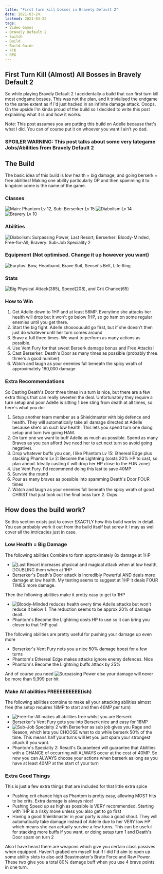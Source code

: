 ```yaml
---
title: "First turn kill bosses in Bravely Default 2"
date: 2021-03-24
lastmod: 2021-03-25
tags:
- Video Games
- Bravely Default 2
- Switch
- Build
- Build Guide
- FTK
- RPG
---
```

## First Turn Kill (Almost) All Bosses in Bravely Default 2

So while playing Bravely Default 2 I accidentally a build that can first turn kill most endgame bosses. This was not the plan, and it trivialised the endgame to the same extent as if I'd just hacked in an infinite damage attack. Ooops. On the upside I'm kinda proud of the build so I decided to write this post explaining what it is and how it works.

Note: This post assumes you are putting this build on Adelle because that's what I did. You can of course put it on whoever you want I ain't yo dad.

### SPOILER WARNING: This post talks about some very lategame Jobs/Abilities from Bravely Default 2

## The Build

The basic idea of this build is low health = big damage, and going berserk = free abilities! Making one ability particularly OP and then spamming it to kingdom come is the name of the game.

### Classes

![Main: Phantom Lv 12, Sub: Berserker Lv 15](images/first_turn_kill_bosses_in_bravely_default2/ActiveJobs.png)
![Diabolism Lv 14](images/first_turn_kill_bosses_in_bravely_default2/DiabolismJob.png)
![Bravery Lv 10](images/first_turn_kill_bosses_in_bravely_default2/BraveryJob.png)

### Abilities

![Diabolism: Surpassing Power, Last Resort; Berserker: Bloody-Minded, Free-for-All; Bravery: Sub-Job Speciality 2](images/first_turn_kill_bosses_in_bravely_default2/PassiveAbilities.png)

### Equipment (Not optimised. Change it up however you want)

![Eurytos' Bow, Headband, Brave Suit, Sensei's Belt, Life Ring](images/first_turn_kill_bosses_in_bravely_default2/Equipment.png)

### Stats

![Big Physical Attack(385), Speed(208), and Crit Chance(65)](images/first_turn_kill_bosses_in_bravely_default2/Stats.png)

### How to Win

1. Get Adelle down to 1HP and at least 58MP. Everytime she attacks her health will drop but it won't go below 1HP, so go ham on some regular enemies until you get there.
1. Start the big fight. Adelle shoooouuuld go first, but if she doesn't then just do whatever until her turn comes around
1. Brave a full three times. We want to perform as many actions as possible.
1. Use Vent Fury for that sweet Berserk damage bonus and Free Attacks!
1. Cast Berserker: Death's Door as many times as possible (probably three. three's a good number)
1. Watch and laugh as your enemies fall beneath the spicy wrath of approximately 180,000 damage

### Extra Recommendations

So Casting Death's Door three times in a turn is nice, but there are a few extra things that can really sweeten the deal. Unfortunately they require a turn setup and poor Adelle is sitting 1 bee sting from death at all times, so here's what you do:

1. Setup another team member as a Shieldmaster with big defence and health. They will automatically take all damage directed at Adelle because she's on such low health. This lets you spend turn one doing setup and turn two going HAM.
1. On turn one we want to buff Adelle as much as possible. Spend as many Braves as you can afford (we need her to act next turn so avoid going negative).
1. Drop whatever buffs you can, I like Phantom Lv 15: Ethereal Edge plus stacking Phantom Lv 2: Become the Lightning (costs 20% HP to cast, so plan ahead. Ideally casting it will drop her HP close to the FUN zone)
1. Use Vent Fury. I'd recommend doing this last to save 40MP
1. Survive the round
1. Pour as many braves as possible into spamming Death's Door FOUR times
1. Watch and laugh as your enemies fall beneath the spicy wrath of good CHRIST that just took out the final boss turn 2. Oops.

## How does the build work?

So this section exists just to cover EXACTLY how this build works in detail. You can probably work it out from the build itself but screw it I may as well cover all the intricacies just in case.

### Low Health = Big Damage

The following abilities Combine to form approximately 8x damage at 1HP

- ![Last Resort](images/first_turn_kill_bosses_in_bravely_default2/LastResort.png) increases physical and magical attack when at low health, DOUBLING them when at 1HP
- Berserker's Death's Door attack is Incredibly Powerful AND deals more damage at low health. My testing seems to suggest at 1HP it deals FOUR TIMES more damage.

Then the following abilities make it pretty easy to get to 1HP

- ![Bloody-Minded](images/first_turn_kill_bosses_in_bravely_default2/BloodyMinded.png) reduces health every time Adelle attacks but won't reduce it below 1. The reduction seems to be approx 20% of damage dealt.
- Phantom's Become the Lightning costs HP to use so it can bring you closer to that 1HP goal

The following abilities are pretty useful for pushing your damage up even more

- Berserker's Vent Fury nets you a nice 50% damage boost for a few turns
- Phantom's Ethereal Edge makes attacks ignore enemy defences. Nice
- Phantom's Become the Lightning buffs attack by 25%

And of course you need ![Surpassing Power](images/first_turn_kill_bosses_in_bravely_default2/SurpassingPower.png) else your damage will never be more than 9,999 per hit

### Make All abilities FREEEEEEEEE(ish)

The following abilities combine to make all your attacking abilities almost free (the setup requires 18MP to start and then 40MP per turn)

- ![Free-for-All](images/first_turn_kill_bosses_in_bravely_default2/FreeForAll.png) makes all abilities free whilst you are Berserk
- Berserker's Vent Fury gets you into Berserk nice and easy for 18MP
- ![Sub-Job Specialty 2](images/first_turn_kill_bosses_in_bravely_default2/SubJobSpecialtyTwo.png) with Berserker as sub job gives you Rage and Reason, which lets you CHOOSE what to do while berserk 50% of the time. This means half your turns will let you just spam your strongest attack if you want.
- Phantom's Specialty 2: Result's Guaranteed will guarantee that Abilities with a CHANCE of occurring will ALWAYS occur at the cost of 40MP. So now you can ALWAYS choose your actions when berserk as long as you have at least 40MP at the start of your turn

### Extra Good Things

This is just a few extra things that are included for that little extra spice

- Pushing crit chance high as Phantom is pretty easy, allowing MOST hits to be crits. Extra damage is always nice!
- Pushing Speed up as high as possible is VERY recommended. Starting with 1HP is a risky move unless you also get to go first
- Having a good Shieldmaster in your party is also a good shout. They will automatically take damage instead of Adelle due to her VERY low HP which means she can actually survive a few turns. This can be useful for stacking more buffs if you want, or doing setup turn 1 and Death's Door spam on turn 2

Also I have heard there are weapons which give you certain class passives when equipped. Haven't grabed em myself but if I did I'd aim to open up some ability slots to also add Beastmaster's Brute Force and Raw Power. These two give you a total 80% damage buff when you use 4 brave points in one turn.
